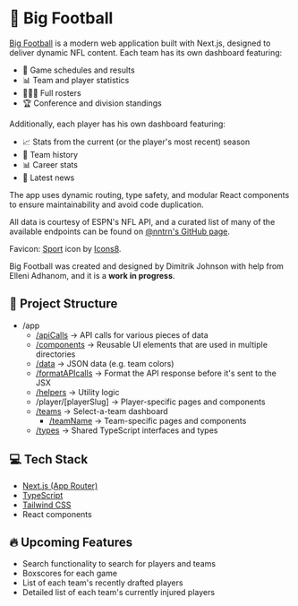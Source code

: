 # 🏈 Big Football

[Big Football](https://www.bigfootball.co) is a modern web application built with Next.js, designed to deliver dynamic NFL content. Each team has its own dashboard featuring:

- 📅 Game schedules and results
- 📊 Team and player statistics
- 🧑‍🤝‍🧑 Full rosters
- 🏆 Conference and division standings

Additionally, each player has his own dashboard featuring:

- 📈 Stats from the current (or the player's most recent) season
- 📜 Team history
- 📊 Career stats
- 📰 Latest news

The app uses dynamic routing, type safety, and modular React components to ensure maintainability and avoid code duplication. 

All data is courtesy of ESPN's NFL API, and a curated list of many of the available endpoints can be found on [@nntrn's GitHub page](https://gist.github.com/nntrn/ee26cb2a0716de0947a0a4e9a157bc1c#scoreboard-api).

Favicon: [Sport](https://icons8.com/icon/W2pGKt6brLlk/sport) icon by [Icons8](https://icons8.com).

Big Football was created and designed by Dimitrik Johnson with help from Elleni Adhanom, and it is a **work in progress**.

## 📁 Project Structure
- /app
  - [/apiCalls](https://github.com/dimitrikjohnson/nfl-project/tree/master/app/apiCalls)                      → API calls for various pieces of data
  - [/components](https://github.com/dimitrikjohnson/nfl-project/tree/master/app/components)                  → Reusable UI elements that are used in multiple directories
  - [/data](https://github.com/dimitrikjohnson/nfl-project/tree/master/app/data)                              → JSON data (e.g. team colors)
  - [/formatAPIcalls](https://github.com/dimitrikjohnson/nfl-project/tree/master/app/formatAPIcalls)          → Format the API response before it's sent to the JSX
  - [/helpers](https://github.com/dimitrikjohnson/nfl-project/tree/master/app/helpers)                        → Utility logic
  - /player/[playerSlug]                                                                                      → Player-specific pages and components
  - [/teams](https://github.com/dimitrikjohnson/nfl-project/tree/master/app/teams)                            → Select-a-team dashboard
    - [/teamName](https://github.com/dimitrikjohnson/nfl-project/tree/master/app/teams/%5BteamName%5D)        → Team-specific pages and components
  - [/types](https://github.com/dimitrikjohnson/nfl-project/tree/master/app/types)                            → Shared TypeScript interfaces and types

## 💻 Tech Stack
- [Next.js (App Router)](https://nextjs.org/)
- [TypeScript](https://www.typescriptlang.org/)
- [Tailwind CSS](https://tailwindcss.com/)
- React components


## 🔥 Upcoming Features
- Search functionality to search for players and teams
- Boxscores for each game
- List of each team's recently drafted players
- Detailed list of each team's currently injured players
